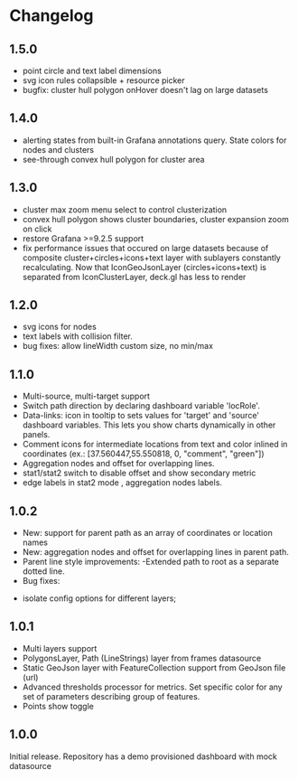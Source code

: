 # Changelog

## 1.5.0 
* point circle and text label dimensions
* svg icon rules collapsible + resource picker 
* bugfix: cluster hull polygon onHover doesn't lag on large datasets

## 1.4.0
* alerting states from built-in Grafana annotations query. State colors for nodes and clusters
* see-through convex hull polygon for cluster area 

## 1.3.0
* cluster max zoom menu select to control clusterization
* convex hull polygon shows cluster boundaries, cluster expansion zoom on click
* restore Grafana >=9.2.5 support
* fix performance issues that occured on large datasets because of composite cluster+circles+icons+text layer with sublayers constantly recalculating. Now that IconGeoJsonLayer (circles+icons+text) is separated from IconClusterLayer, deck.gl has less to render 
## 1.2.0

* svg icons for nodes
* text labels with collision filter.
* bug fixes: allow lineWidth custom size, no min/max

## 1.1.0

* Multi-source, multi-target support
* Switch path direction by declaring dashboard variable 'locRole'.
* Data-links: icon in tooltip to sets values for 'target' and 'source' dashboard variables. 
This lets you show charts dynamically in other panels.
* Comment icons for intermediate locations from text and color inlined in coordinates (ex.: [37.560447,55.550818, 0, "comment", "green"])
* Aggregation nodes and offset for overlapping lines.
* stat1/stat2 switch to disable offset and show secondary metric
* edge labels in stat2 mode , aggregation nodes labels.

## 1.0.2

* New: support for parent path as an array of coordinates or location names
* New: aggregation nodes and offset for overlapping lines in parent path.
* Parent line style improvements:
  -Extended path to root as a separate dotted line.    
* Bug fixes: 
 - isolate config options for different layers;  


## 1.0.1

- Multi layers support
- PolygonsLayer, Path (LineStrings) layer from frames datasource 
- Static GeoJson layer with FeatureCollection support from GeoJson file (url)
- Advanced thresholds processor for metrics. Set specific color for any set of parameters describing group of features.
- Points show toggle

## 1.0.0 

Initial release.
Repository has a demo provisioned dashboard with mock datasource 
